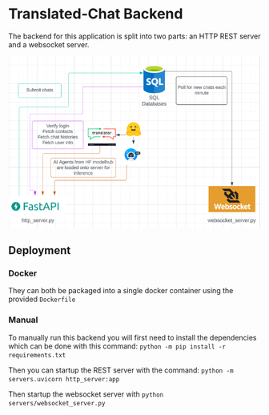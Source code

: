 # Translated-Chat Backend

The backend for this application is split into two parts: an HTTP REST server and a websocket server.

![Architecture](../imgs/backend/translated-chat-backend-design.PNG)

## Deployment

### Docker

They can both be packaged into a single docker container using the provided `Dockerfile`

### Manual

To manually run this backend you will first need to install the dependencies which can be done with this command: `python -m pip install -r requirements.txt`

Then you can startup the REST server with the command: `python -m servers.uvicorn http_server:app`

Then startup the websocket server with `python servers/websocket_server.py`